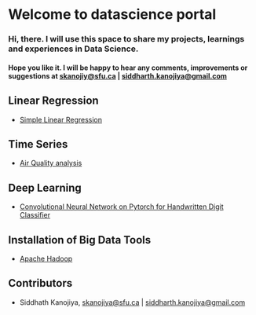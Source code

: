 # Welcome to datascience portal

### Hi, there. I will use this space to share my projects, learnings and experiences in Data Science. 

#### Hope you like it. I will be happy to hear any comments, improvements or suggestions at skanojiy@sfu.ca | siddharth.kanojiya@gmail.com ####

## Linear Regression
- [Simple Linear Regression](https://github.com/siddharth1608/datascience/blob/master/linear_regression/advertising_analysis_using_SLR.ipynb)


## Time Series
- [Air Quality analysis](https://github.com/siddharth1608/datascience/blob/master/time_series/air_quality_analysis.ipynb)

## Deep Learning
- [Convolutional Neural Network on Pytorch for Handwritten Digit Classifier](https://github.com/siddharth1608/datascience/blob/master/deep_learning/Pytorch_mnist.ipynb)

## Installation of Big Data Tools
- [Apache Hadoop](https://github.com/siddharth1608/datascience/blob/master/installation_guides/setup_hadoop.ipynb)

## Contributors

- Siddhath Kanojiya, skanojiya@sfu.ca | siddharth.kanojiya@gmail.com
